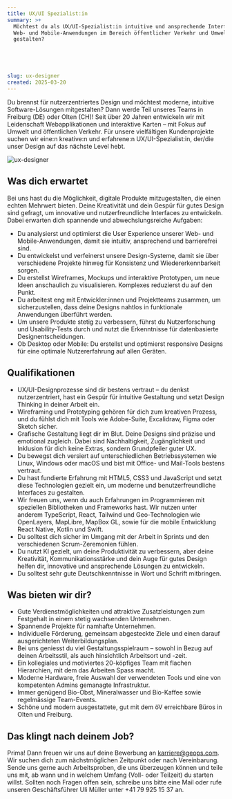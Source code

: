 ```yaml
---
title: UX/UI Spezialist:in
summary: >+
  Möchtest du als UX/UI-Spezialist:in intuitive und ansprechende Interfaces für
  Web- und Mobile-Anwendungen im Bereich öffentlicher Verkehr und Umwelt
  gestalten?





slug: ux-designer
created: 2025-03-20
---
```

Du brennst für nutzerzentriertes Design und möchtest moderne, intuitive Software-Lösungen mitgestalten? Dann werde Teil unseres Teams in Freiburg (DE) oder Olten (CH)! Seit über 20 Jahren entwickeln wir mit Leidenschaft Webapplikationen und interaktive Karten – mit Fokus auf Umwelt und öffentlichen Verkehr. Für unsere vielfältigen Kundenprojekte suchen wir eine:n kreative:n und erfahrene:n UX/UI-Spezialist:in, der/die unser Design auf das nächste Level hebt.

![ux-designer](/images/job/ux-ui-spezialist-in/uxui-spezialistin_linkedin-1-.png "UX-Designer")

## Was dich erwartet

Bei uns hast du die Möglichkeit, digitale Produkte mitzugestalten, die einen echten Mehrwert bieten. Deine Kreativität und dein Gespür für gutes Design sind gefragt, um innovative und nutzerfreundliche Interfaces zu entwickeln. Dabei erwarten dich spannende und abwechslungsreiche Aufgaben:

* Du analysierst und optimierst die User Experience unserer Web- und Mobile-Anwendungen, damit sie intuitiv, ansprechend und barrierefrei sind.
* Du entwickelst und verfeinerst unsere Design-Systeme, damit sie über verschiedene Projekte hinweg für Konsistenz und Wiedererkennbarkeit sorgen.
* Du erstellst Wireframes, Mockups und interaktive Prototypen, um neue Ideen anschaulich zu visualisieren. Komplexes reduzierst du auf den Punkt.
* Du arbeitest eng mit Entwickler:innen und Projektteams zusammen, um sicherzustellen, dass deine Designs nahtlos in funktionale Anwendungen überführt werden.
* Um unsere Produkte stetig zu verbessern, führst du Nutzerforschung und Usability-Tests durch und nutzt die Erkenntnisse für datenbasierte Designentscheidungen.
* Ob Desktop oder Mobile: Du erstellst und optimierst responsive Designs für eine optimale Nutzererfahrung auf allen Geräten.

## Qualifikationen

* UX/UI-Designprozesse sind dir bestens vertraut – du denkst nutzerzentriert, hast ein Gespür für intuitive Gestaltung und setzt Design Thinking in deiner Arbeit ein.
* Wireframing und Prototyping gehören für dich zum kreativen Prozess, und du fühlst dich mit Tools wie Adobe-Suite, Excalidraw, Figma oder Sketch sicher.
* Grafische Gestaltung liegt dir im Blut. Deine Designs sind präzise und emotional zugleich. Dabei sind Nachhaltigkeit, Zugänglichkeit und Inklusion für dich keine Extras, sondern Grundpfeiler guter UX.
* Du bewegst dich versiert auf unterschiedlichen Betriebssystemen wie Linux, Windows oder macOS und bist mit Office- und Mail-Tools bestens vertraut.
* Du hast fundierte Erfahrung mit HTML5, CSS3 und JavaScript und setzt diese Technologien gezielt ein, um moderne und benutzerfreundliche Interfaces zu gestalten.
* Wir freuen uns, wenn du auch Erfahrungen im Programmieren mit speziellen Bibliotheken und Frameworks hast. Wir nutzen unter anderem TypeScript, React, Tailwind und Geo-Technologien wie OpenLayers, MapLibre, MapBox GL, sowie für die mobile Entwicklung React Native, Kotlin und Swift. 
* Du solltest dich sicher im Umgang mit der Arbeit in Sprints und den verschiedenen Scrum-Zeremonien fühlen.
* Du nutzt KI gezielt, um deine Produktivität zu verbessern, aber deine Kreativität, Kommunikationsstärke und dein Auge für gutes Design helfen dir, innovative und ansprechende Lösungen zu entwickeln.
* Du solltest sehr gute Deutschkenntnisse in Wort und Schrift mitbringen.

## Was bieten wir dir?

* Gute Verdienstmöglichkeiten und attraktive Zusatz­leistungen zum Festgehalt in einem stetig wachsenden Unternehmen.
* Spannende Projekte für namhafte Unternehmen.
* Individuelle Förderung, gemeinsam abgesteckte Ziele und einen darauf ausgerichteten Weiterbildungsplan.
* Bei uns geniesst du viel Gestaltungsspielraum – sowohl in Bezug auf deinen Arbeitsstil, als auch hinsichtlich Arbeitsort und -zeit.
* Ein kollegiales und motiviertes 20-köpfiges Team mit flachen Hierarchien, mit dem das Arbeiten Spass macht.
* Moderne Hardware, freie Auswahl der verwendeten Tools und eine von kompetenten Admins gemanagte Infrastruktur.
* Immer genügend Bio-Obst, Mineralwasser und Bio-Kaffee sowie regelmässige Team-Events.
* Schöne und modern ausgestattete, gut mit dem öV erreichbare Büros in Olten und Freiburg. 

## Das klingt nach deinem Job?

Prima! Dann freuen wir uns auf deine Bewerbung an [karriere@geops.com](mailto:karriere@geops.com). Wir suchen dich zum nächstmöglichen Zeitpunkt oder nach Vereinbarung. Sende uns gerne auch Arbeitsproben, die uns überzeugen können und teile uns mit, ab wann und in welchem Umfang (Voll- oder Teilzeit) du starten willst. Sollten noch Fragen offen sein, schreibe uns bitte eine Mail oder rufe unseren Geschäftsführer Uli Müller unter +41 79 925 15 37 an.
